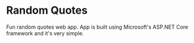 # Random Quotes
Fun random quotes web app.  App is built using Microsoft's ASP.NET Core framework and it's very simple.
